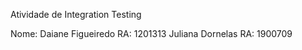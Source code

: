 Atividade de Integration Testing

Nome:
Daiane Figueiredo       RA: 1201313
Juliana Dornelas        RA: 1900709